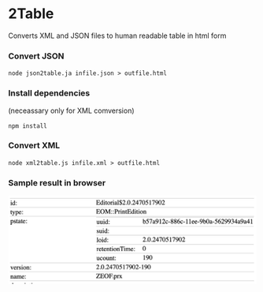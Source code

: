 # 2Table
Converts XML and JSON files to human readable table in html form

### Convert JSON

```
node json2table.ja infile.json > outfile.html

```

### Install dependencies
(neceassary only for XML comversion)
```
npm install
```

### Convert XML
```
node xml2table.js infile.xml > outfile.html
```

### Sample result in browser
![](demo/demo.png?raw=true)

